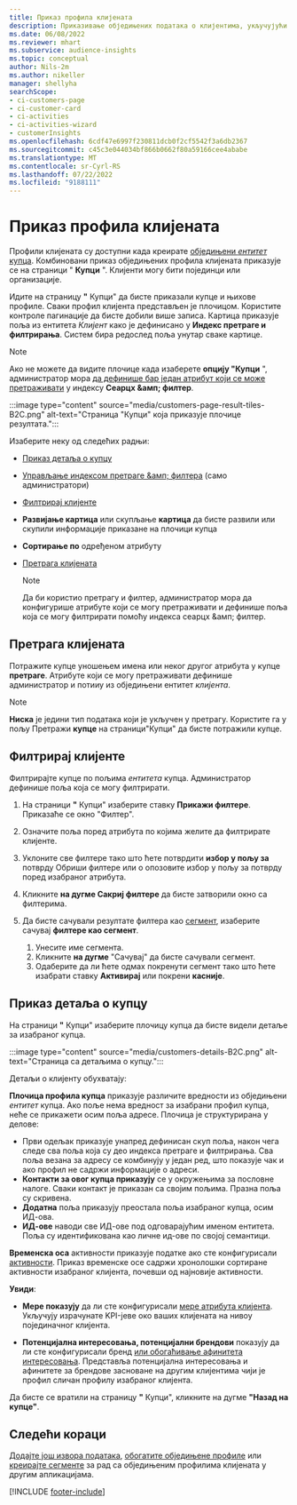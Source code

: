 ```yaml
---
title: Приказ профила клијената
description: Приказивање обједињених података о клијентима, укључујући коришћење претраге и филтрирања
ms.date: 06/08/2022
ms.reviewer: mhart
ms.subservice: audience-insights
ms.topic: conceptual
author: Nils-2m
ms.author: nikeller
manager: shellyha
searchScope:
- ci-customers-page
- ci-customer-card
- ci-activities
- ci-activities-wizard
- customerInsights
ms.openlocfilehash: 6cdf47e6997f230811dcb0f2cf5542f3a6db2367
ms.sourcegitcommit: c45c3e044034bf866b0662f80a59166cee4ababe
ms.translationtype: MT
ms.contentlocale: sr-Cyrl-RS
ms.lasthandoff: 07/22/2022
ms.locfileid: "9188111"
---
```

# <a name="view-customer-profiles"></a>Приказ профила клијената

Профили клијената су доступни када креирате [обједињени *ентитет* купца](data-unification.md). Комбиновани приказ обједињених профила клијената приказује се на страници " **Купци** ". Клијенти могу бити појединци или организације.

Идите на страницу **"** Купци" да бисте приказали купце и њихове профиле. Сваки профил клијента представљен је плочицом. Користите контроле пагинације да бисте добили више записа. Картица приказује поља из ентитета *Клијент* како је дефинисано у **Индекс претраге и филтрирања**. Систем бира редослед поља унутар сваке картице.

> [!NOTE]
> Ако не можете да видите плочице када изаберете **опцију "Купци** ", администратор мора [да дефинише бар један атрибут који се може претраживати](search-filter-index.md) у индексу **Сеарцх &амп; филтер**.

:::image type="content" source="media/customers-page-result-tiles-B2C.png" alt-text="Страница &quot;Купци&quot; која приказује плочице резултата.":::

Изаберите неку од следећих радњи:
- [Приказ детаља о купцу](#view-customer-details)
- [Управљање индексом претраге &амп; филтера](search-filter-index.md) (само администратори)
- [Филтрирај клијенте](#filter-customers)
- **Развијање картица** или скупљање **картица** да бисте развили или скупили информације приказане на плочици купца
- **Сортирање по** одређеном атрибуту
- [Претрага клијената](#search-for-customers)

  > [!NOTE]
  > Да би користио претрагу и филтер, администратор мора да конфигурише атрибуте који се могу претраживати и дефинише поља која се могу филтрирати помоћу индекса сеарцх &амп; филтер.

## <a name="search-for-customers"></a>Претрага клијената

Потражите купце уношењем имена или неког другог атрибута у купце **претраге**. Атрибуте који се могу претраживати дефинише администратор и потииу из обједињени ентитет *клијента*.

> [!NOTE]
> **Ниска** је једини тип података који је укључен у претрагу. Користите га у пољу Претражи **купце** на страници"Купци" да бисте потражили купце.

## <a name="filter-customers"></a>Филтрирај клијенте

Филтрирајте купце по пољима *ентитета* купца. Администратор дефинише поља која се могу филтрирати.

1. На страници **"** Купци" изаберите ставку **Прикажи филтере**. Приказаће се окно "Филтер".

1. Означите поља поред атрибута по којима желите да филтрирате клијенте.

1. Уклоните све филтере тако што ћете потврдити **избор у пољу за** потврду Обриши филтере или о опозовите избор у пољу за потврду поред изабраног атрибута.

1. Кликните **на дугме Сакриј филтере** да бисте затворили окно са филтерима.

1. Да бисте сачували резултате филтера као [сегмент](segments.md), изаберите сачувај **филтере као сегмент**.
   1. Унесите име сегмента.
   1. Кликните **на дугме** "Сачувај" да бисте сачували сегмент.
   1. Одаберите да ли ћете одмах покренути сегмент тако што ћете изабрати ставку **Активирај** или покрени **касније**.

## <a name="view-customer-details"></a>Приказ детаља о купцу

На страници **"** Купци" изаберите плочицу купца да бисте видели детаље за изабраног купца.

:::image type="content" source="media/customers-details-B2C.png" alt-text="Страница са детаљима о купцу.":::

Детаљи о клијенту обухватају:

**Плочица профила купца** приказује различите вредности из обједињени *ентитет* купца. Ако поље нема вредност за изабрани профил купца, неће се прикажети осим поља адресе. Плочица је структурирана у делове:

- Први одељак приказује унапред дефинисан скуп поља, након чега следе сва поља која су део индекса претраге и филтрирања. Сва поља везана за адресу се комбинују у један ред, што показује чак и ако профил не садржи информације о адреси.
- **Контакти за овог купца приказују** се у окружењима за пословне налоге. Сваки контакт је приказан са својим пољима. Празна поља су скривена.
- **Додатна** поља приказују преостала поља изабраног купца, осим ИД-ова.
- **ИД-ове** наводи све ИД-ове под одговарајућим именом ентитета. Поља су идентификована као личне ид-ове по својој семантици.

**Временска оса** активности приказује податке ако сте конфигурисали [активности](activities.md). Приказ временске осе садржи хронолошки сортиране активности изабраног клијента, почевши од најновије активности.

**Увиди**:

- **Мере показују** да ли сте конфигурисали [мере атрибута клијента](measures.md). Укључују израчунате KPI-јеве око ваших клијената на нивоу појединачног клијента.

- **Потенцијална интересовања, потенцијални брендови** показују да ли сте конфигурисали бренд [или обогаћивање афинитета интересовања](enrichment-microsoft.md). Представља потенцијална интересовања и афинитете за брендове засноване на другим клијентима чији је профил сличан профилу изабраног клијента.

Да бисте се вратили на страницу **"** Купци", кликните на дугме **"Назад на купце"**.

## <a name="next-steps"></a>Следећи кораци

[Додајте још извора података](data-sources.md), [обогатите обједињене профиле](enrichment-hub.md) или [креирајте сегменте](segments.md) за рад са обједињеним профилима клијената у другим апликацијама.

[!INCLUDE [footer-include](includes/footer-banner.md)]
